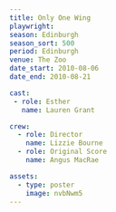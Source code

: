 ```yaml
---
title: Only One Wing
playwright:
season: Edinburgh
season_sort: 500
period: Edinburgh
venue: The Zoo
date_start: 2010-08-06
date_end: 2010-08-21

cast:
 - role: Esther
   name: Lauren Grant

crew:
  - role: Director
    name: Lizzie Bourne
  - role: Original Score
    name: Angus MacRae

assets:
  - type: poster
    image: nvbNwm5
---
```

